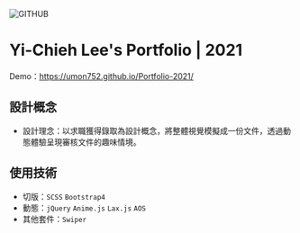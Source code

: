 ![GITHUB]( https://storage.googleapis.com/vue-course-api.appspot.com/umon752/1628685348071.png?GoogleAccessId=firebase-adminsdk-zzty7%40vue-course-api.iam.gserviceaccount.com&Expires=1742169600&Signature=lNs%2F0eh0GSFE2ore%2B0%2BodB58Y1zLc5nx4mLpjy0U5G1jKvoaJQv32f3fSzzufpbFgtzHo8qfjdLF66bqA0VnlW%2BlCZej6Iqz9f%2Fz4hyeCa5l106aoJ0hw44Xq%2BvdRjgqXgVMAVOYLNB9e71dYGJ6TQQWf5z42IjZGoEwDIovkuR26bAISSAubYJu1F6M3rw0%2F4om55zF84XI2t6%2FajTkF%2BEUTYI8oFpskEFKBm1F%2B%2FT3tewe94B6KEugWyY3YZ%2Fa%2Fk5NS1nQAvQtMnDhJKdRBjjc9bl1PyJLCK1HldO6SyOlSEq6%2FCM1FjAk8C6ZriKsMFfKcQSCQjr%2BswPogkeuQg%3D%3D "Yi-Chieh Lee's Portfolio")

# Yi-Chieh Lee's Portfolio | 2021
Demo：https://umon752.github.io/Portfolio-2021/

## 設計概念
* 設計理念：以求職獲得錄取為設計概念，將整體視覺模擬成一份文件，透過動態體驗呈現審核文件的趣味情境。

## 使用技術
* 切版：`SCSS` `Bootstrap4`
* 動態：`jQuery` `Anime.js` `Lax.js` `AOS`
* 其他套件：`Swiper`
